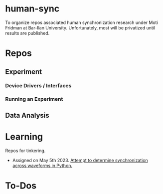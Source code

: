 # human-sync
To organize repos associated human synchronization research under Moti Fridman at Bar-Ilan University.
Unfortunately, most will be privatized until results are published.

# Repos

## Experiment
### Device Drivers / Interfaces
### Running an Experiment


## Data Analysis


# Learning
Repos for tinkering.
- Assigned on May 5th 2023. [Attempt to determine synchronization across waveforms in Python.](https://github.com/clarkmiyamoto/learning-waveform-synchronization)

# To-Dos

